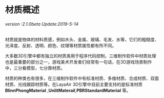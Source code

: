 # 材质概述

###### *version :2.1.0beta   Update:2019-5-14*

材质就是物体的材料质感，例如木头、金属、玻璃、毛发、水等，它们的粗糙度、光泽度、反射、透明、颜色、纹理等材质属性都有所不同。

大多数3D引擎中都有独立的材质类用于程序代码控制，三维制作软件中材质处理也是最重要的部分之一，游戏美术开发者们经常有一句话，在3D游戏场景制作中，三分看模型，七分靠材质。

材质的种类也有很多，在三维制作软件中有标准材质、多维材质、合成材质、双面材质、光线跟踪材质等。在LayaAir 3D引擎中目前主要支持的是标准材质 **BlinnPhongMaterial** ,**UnlitMaterail**,**PBRStandardMaterial** 等。
